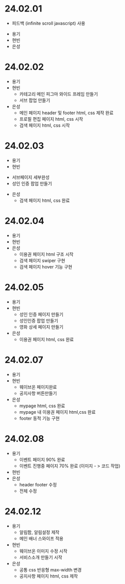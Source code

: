 # 24.02.01
- 피드백 (infinite scroll javascript) 사용
* 용기
* 현빈
* 은성
# 24.02.02
* 용기
* 현빈
    - 카테고리  메인 피그마 와이드 프레임 만들기
    - 서브 팝업 만들기
* 은성
    - 메인 페이지 header 및 footer html, css 제작 완료
    - 프로필 편집 페이지 html, css 시작
    - 검색 페이지 html, css 시작
# 24.02.03
* 용기
* 현빈
- 서브페이지 세부완성
- 성인 인증 팝업 만들기 
* 은성
    - 검색 페이지 html, css 완료
# 24.02.04
* 용기
* 현빈
* 은성
    - 이용권 페이지 html 구조 시작
    - 검색 페이지 swiper 구현
    - 검색 페이지 hover 기능 구현
# 24.02.05
* 용기
* 현빈
    - 성인 인증 페이지 만들기
    -  성인인증 팝업 만들기
    -  영화 상세 페이지 만들기
* 은성
    - 이용권 페이지 html, css 완료
# 24.02.07
* 용기
* 현빈 
    - 웨이브온 페이지완료
    - 공지사항 버튼만들기
* 은성
    - mypage html, css 완료
    - mypage 내 이용권 페이지 html,css 완료
    - footer 동적 기능 구현
# 24.02.08
* 용기 
    - 이벤트 페이지 90% 완료
    - 이벤트 진행중 페이지 70% 완료 (이미지 - > 코드 작업)
* 현빈
* 은성
    - header footer 수정
    - 전체 수정
# 24.02.12
* 용기
    - 알림함, 알림설정 제작
    - 메인 배너 스와이프 적용
* 현빈
    - 웨이브온 이미지 수정 시작
    - 서비스소개 만들기 시작
* 은성
    - 공통 css 반응형 max-width 변경
    - 공지사항 페이지 html, css 제작